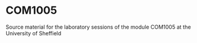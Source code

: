 # COM1005
Source material for the laboratory sessions of the module COM1005 at the University of Sheffield
